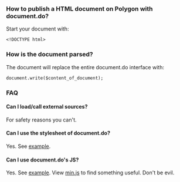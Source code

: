 ### How to publish a HTML document on Polygon with document.do?
Start your document with:
```
<!DOCTYPE html>
```

### How is the document parsed?
The document will replace the entire document.do interface with:
```
document.write($content_of_document);
```

### FAQ

#### Can I load/call external sources?
For safety reasons you can't.

#### Can I use the stylesheet of document.do?
Yes. See [example](https://github.com/document-do/html-document/blob/main/examples/document.do.css.html).


#### Can I use document.do's JS?
Yes. See [example](https://github.com/document-do/html-document/blob/main/examples/document.do.js.html). View [min.js](https://github.com/document-do/web/blob/main/min.js) to find something useful. Don't be evil.
